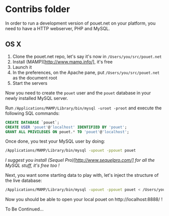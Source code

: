 # Contribs folder

In order to run a development version of pouet.net on your platform, you need
to have a HTTP webserver, PHP and MySQL.

## OS X

1. Clone the pouet.net repo, let's say it's now in `/Users/you/src/pouet.net`
1. Install (MAMP)[http://www.mamp.info/], it's free
1. Launch it
1. In the preferences, on the Apache pane, put `/Users/you/src/pouet.net` as the
document root
1. Start the servers

Now you need to create the `pouet` user and the `pouet` database in your newly
installed MySQL server.

Run `/Applications/MAMP/Library/bin/mysql -uroot -proot` and execute the
following SQL commands:

```sql
CREATE DATABASE `pouet`;
CREATE USER 'pouet'@'localhost' IDENTIFIED BY 'pouet';
GRANT ALL PRIVILEGES ON pouet.* TO 'pouet'@'localhost';
```

Once done, you test your MySQL user by doing:
```bash
/Applications/MAMP/Library/bin/mysql -upouet -ppouet pouet
```

*I suggest you install (Sequel Pro)[http://www.sequelpro.com/] for all the MySQL
stuff, it's free too !*

Next, you want some starting data to play with, let's inject the structure of
the live database:
```bash
/Applications/MAMP/Library/bin/mysql -upouet -ppouet pouet < /Users/you/src/pouet.net/pouet.sql
```

Now you should be able to open your local pouet on http://localhost:8888/ !

To Be Continued...
